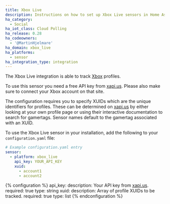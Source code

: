 ```yaml
---
title: Xbox Live
description: Instructions on how to set up Xbox Live sensors in Home Assistant.
ha_category:
  - Social
ha_iot_class: Cloud Polling
ha_release: 0.28
ha_codeowners:
  - '@MartinHjelmare'
ha_domain: xbox_live
ha_platforms:
  - sensor
ha_integration_type: integration
---
```


The Xbox Live integration is able to track [Xbox](https://xbox.com/) profiles.

To use this sensor you need a free API key from
[xapi.us](https://xapi.us/).
Please also make sure to connect your Xbox account on that site.

The configuration requires you to specify XUIDs which are the unique identifiers
for profiles. These can be determined on [xapi.us](https://xapi.us/) by
either looking at your own profile page or using their interactive documentation
to search for gamertags. Sensor names default to the gamertag associated with an XUID.

To use the Xbox Live sensor in your installation,
add the following to your `configuration.yaml` file:

```yaml
# Example configuration.yaml entry
sensor:
  - platform: xbox_live
    api_key: YOUR_API_KEY
    xuid:
      - account1
      - account2
```

{% configuration %}
api_key:
  description: Your API key from [xapi.us](https://xapi.us/).
  required: true
  type: string
xuid:
  description: Array of profile XUIDs to be tracked.
  required: true
  type: list
{% endconfiguration %}
